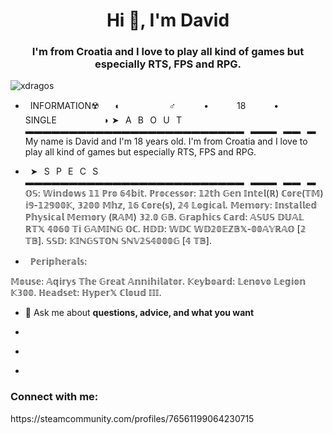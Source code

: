 <h1 align="center">Hi 👋, I'm David</h1>
<h3 align="center">I'm from Croatia and I love to play all kind of games but especially RTS, FPS and RPG.</h3>

<p align="left"> <img src="https://komarev.com/ghpvc/?username=xdragos&label=Profile%20views&color=0e75b6&style=flat" alt="xdragos" /> </p>

- ­ [­](­)
INFORMATION☢️
⠀⠀◖ ⠀⠀⠀⠀⠀⠀⠀ ♂️ ⠀⠀⠀⠀•⠀⠀⠀⠀ 18 ⠀⠀⠀⠀•⠀⠀⠀⠀ SINGLE ⠀⠀⠀⠀⠀⠀⠀◗
➤⠀A⠀B⠀O⠀U⠀T
▬▬▬▬▬▬▬▬▬▬▬▬▬▬▬▬▬▬▬▬▬▬▬▬▬⠀▬▬▬⠀▬▬⠀▬
My name is David and I'm 18 years old. I'm from Croatia and I love to play all
kind of games but especially RTS, FPS and RPG.

- ­ [­](­)
➤⠀S⠀P⠀E⠀C⠀S
▬▬▬▬▬▬▬▬▬▬▬▬▬▬▬▬▬▬▬▬▬▬▬▬▬⠀▬▬▬⠀▬▬⠀▬
𝕆𝕊: 𝕎𝕚𝕟𝕕𝕠𝕨𝕤 𝟙𝟙 ℙ𝕣𝕠 𝟞𝟜𝕓𝕚𝕥.
ℙ𝕣𝕠𝕔𝕖𝕤𝕤𝕠𝕣: 𝟙𝟚𝕥𝕙 𝔾𝕖𝕟 𝕀𝕟𝕥𝕖𝕝(ℝ) ℂ𝕠𝕣𝕖(𝕋𝕄) 𝕚𝟡-𝟙𝟚𝟡𝟘𝟘𝕂, 𝟛𝟚𝟘𝟘 𝕄𝕙𝕫, 𝟙𝟞 ℂ𝕠𝕣𝕖(𝕤), 𝟚𝟜 𝕃𝕠𝕘𝕚𝕔𝕒𝕝.
𝕄𝕖𝕞𝕠𝕣𝕪: 𝕀𝕟𝕤𝕥𝕒𝕝𝕝𝕖𝕕 ℙ𝕙𝕪𝕤𝕚𝕔𝕒𝕝 𝕄𝕖𝕞𝕠𝕣𝕪 (ℝ𝔸𝕄)	𝟛𝟚.𝟘 𝔾𝔹.
𝔾𝕣𝕒𝕡𝕙𝕚𝕔𝕤 ℂ𝕒𝕣𝕕: 𝔸𝕊𝕌𝕊 𝔻𝕌𝔸𝕃 ℝ𝕋𝕏 𝟜𝟘𝟞𝟘 𝕋𝕚 𝔾𝔸𝕄𝕀ℕ𝔾 𝕆ℂ.
ℍ𝔻𝔻: 𝕎𝔻ℂ 𝕎𝔻𝟚𝟘𝔼ℤ𝔹𝕏-𝟘𝟘𝔸𝕐ℝ𝔸𝕆 [𝟚 𝕋𝔹].
𝕊𝕊𝔻: 𝕂𝕀ℕ𝔾𝕊𝕋𝕆ℕ 𝕊ℕ𝕍𝟚𝕊𝟜𝟘𝟘𝟘𝔾 [𝟜 𝕋𝔹].
- ­ [­](­)
ℙ𝕖𝕣𝕚𝕡𝕙𝕖𝕣𝕒𝕝𝕤:

𝕄𝕠𝕦𝕤𝕖: 𝔸𝕢𝕚𝕣𝕪𝕤 𝕋𝕙𝕖 𝔾𝕣𝕖𝕒𝕥 𝔸𝕟𝕟𝕚𝕙𝕚𝕝𝕒𝕥𝕠𝕣.
𝕂𝕖𝕪𝕓𝕠𝕒𝕣𝕕: 𝕃𝕖𝕟𝕠𝕧𝕠 𝕃𝕖𝕘𝕚𝕠𝕟 𝕂𝟛𝟘𝟘.
ℍ𝕖𝕒𝕕𝕤𝕖𝕥: ℍ𝕪𝕡𝕖𝕣𝕏 ℂ𝕝𝕠𝕦𝕕 𝕀𝕀𝕀.
- 💬 Ask me about **questions, advice, and what you want**

- ­ [­](­)
- 
- ­ **­**

<h3 align="left">Connect with me:</h3>
<p align="left"> https://steamcommunity.com/profiles/76561199064230715
</p>
